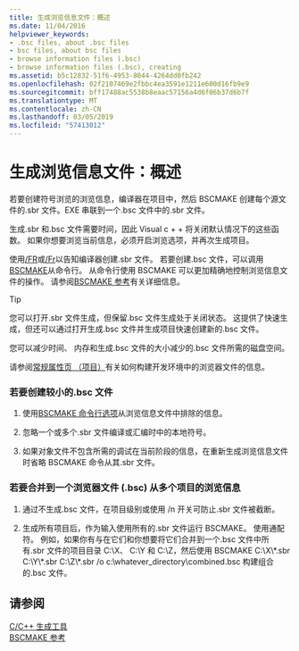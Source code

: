 ```yaml
---
title: 生成浏览信息文件：概述
ms.date: 11/04/2016
helpviewer_keywords:
- .bsc files, about .bsc files
- bsc files, about bsc files
- browse information files (.bsc)
- browse information files (.bsc), creating
ms.assetid: b5c12832-51f6-4953-8044-4264dd0fb242
ms.openlocfilehash: 02f2107469e2fbbc4ea3591e1211e600d16fb9e9
ms.sourcegitcommit: bff17488ac5538b8eaac57156a4d6f06b37d6b7f
ms.translationtype: MT
ms.contentlocale: zh-CN
ms.lasthandoff: 03/05/2019
ms.locfileid: "57413012"
---
```

# <a name="building-browse-information-files-overview"></a>生成浏览信息文件：概述

若要创建符号浏览的浏览信息，编译器在项目中，然后 BSCMAKE 创建每个源文件的.sbr 文件。EXE 串联到一个.bsc 文件中的.sbr 文件。

生成.sbr 和.bsc 文件需要时间，因此 Visual c + + 将关闭默认情况下的这些函数。 如果你想要浏览当前信息，必须开启浏览选项，并再次生成项目。

使用[/FR](../../build/reference/fr-fr-create-dot-sbr-file.md)或[/Fr](../../build/reference/fr-fr-create-dot-sbr-file.md)以告知编译器创建.sbr 文件。 若要创建.bsc 文件，可以调用[BSCMAKE](../../build/reference/bscmake-command-line.md)从命令行。 从命令行使用 BSCMAKE 可以更加精确地控制浏览信息文件的操作。 请参阅[BSCMAKE 参考](../../build/reference/bscmake-reference.md)有关详细信息。

> [!TIP]
>  您可以打开.sbr 文件生成，但保留.bsc 文件生成处于关闭状态。 这提供了快速生成，但还可以通过打开生成.bsc 文件并生成项目快速创建新的.bsc 文件。

您可以减少时间、 内存和生成.bsc 文件的大小减少的.bsc 文件所需的磁盘空间。

请参阅[常规属性页 （项目）](../../ide/general-property-page-project.md)有关如何构建开发环境中的浏览器文件的信息。

### <a name="to-create-a-smaller-bsc-file"></a>若要创建较小的.bsc 文件

1. 使用[BSCMAKE 命令行选项](../../build/reference/bscmake-options.md)从浏览信息文件中排除的信息。

1. 忽略一个或多个.sbr 文件编译或汇编时中的本地符号。

1. 如果对象文件不包含所需的调试在当前阶段的信息，在重新生成浏览信息文件时省略 BSCMAKE 命令从其.sbr 文件。

### <a name="to-combine-the-browse-information-from-several-projects-into-one-browser-file-bsc"></a>若要合并到一个浏览器文件 (.bsc) 从多个项目的浏览信息

1. 通过不生成.bsc 文件，在项目级别或使用 /n 开关可防止.sbr 文件被截断。

1. 生成所有项目后，作为输入使用所有的.sbr 文件运行 BSCMAKE。 使用通配符。 例如，如果你有与在它们和你想要将它们合并到一个.bsc 文件中所有.sbr 文件的项目目录 C:\X、 C:\Y 和 C:\Z，然后使用 BSCMAKE C:\X\\\*.sbr C:\Y\\\*.sbr C:\Z\\\*.sbr /o c:\whatever_directory\combined.bsc 构建组合的.bsc 文件。

## <a name="see-also"></a>请参阅

[C/C++ 生成工具](../../build/reference/c-cpp-build-tools.md)<br/>
[BSCMAKE 参考](../../build/reference/bscmake-reference.md)

